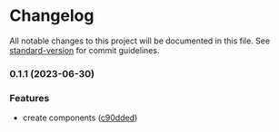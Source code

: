 # Changelog

All notable changes to this project will be documented in this file. See [standard-version](https://github.com/conventional-changelog/standard-version) for commit guidelines.

### 0.1.1 (2023-06-30)


### Features

* create components ([c90dded](https://github.com/shinokada/svelte-supertinyicons/commit/c90dded76deec9172b5f5a0da67b64c0446619b5))
